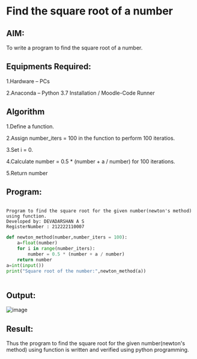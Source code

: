 # Find the square root of a number

## AIM:
To write a program to find the square root of a number.

## Equipments Required:
1.Hardware – PCs

2.Anaconda – Python 3.7 Installation / Moodle-Code Runner

## Algorithm
1.Define a function.

2.Assign number_iters = 100 in the function to perform 100 iteratios.

3.Set i = 0.

4.Calculate  number = 0.5 * (number + a / number) for 100 iterations.

5.Return number

## Program:
```

Program to find the square root for the given number(newton's method) using function.
Developed by: DEVADARSHAN A S 
RegisterNumber : 212222110007  

```
```Python
def newton_method(number,number_iters = 100):
    a=float(number)
    for i in range(number_iters):
        number = 0.5 * (number + a / number)
    return number
a=int(input())
print("Square root of the number:",newton_method(a))
    
```    

## Output:
![image](https://github.com/DEVADARSHAN2/Square-root-of-a-number/assets/119432150/87226f2c-2df0-4e1e-a091-e81fe31e2aa0)
## Result:
Thus the program to find the square root for the given number(newton's method) using function is written and verified using python programming.
